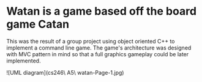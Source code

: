 # Watan is a game based off the board game Catan

This was the result of a group project using object oriented C++ to implement a command line game.
The game's architecture was designed with MVC pattern in mind so that a full graphics gameplay could be later implemented.

![UML diagram](cs246\ A5\ watan-Page-1.jpg)
